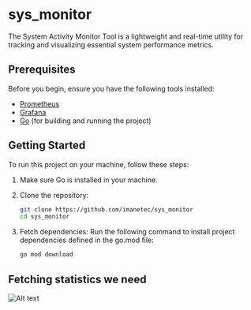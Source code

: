 # sys_monitor
The System Activity Monitor Tool is a lightweight and real-time utility for tracking and visualizing essential system performance metrics.

## Prerequisites

Before you begin, ensure you have the following tools installed:

- [Prometheus](https://prometheus.io/docs/prometheus/latest/getting_started/installation/)
- [Grafana](https://grafana.com/docs/grafana/latest/installation/)
- [Go](https://golang.org/dl/) (for building and running the project)


## Getting Started

To run this project on your machine, follow these steps:

1. Make sure Go is installed in your machine.

2. Clone the repository:
   ```bash
   git clone https://github.com/imanetec/sys_monitor
   cd sys_monitor
3. Fetch dependencies: Run the following command to install project dependencies defined in the go.mod file:
    ```bash 
    go mod download

## Fetching statistics we need 
![Alt text](stats.png)

